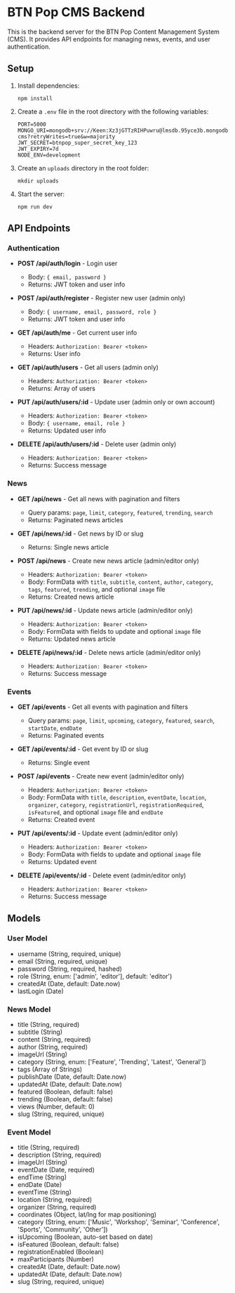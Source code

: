 # BTN Pop CMS Backend

This is the backend server for the BTN Pop Content Management System (CMS). It provides API endpoints for managing news, events, and user authentication.

## Setup

1. Install dependencies:
   ```
   npm install
   ```

2. Create a `.env` file in the root directory with the following variables:
   ```
   PORT=5000
   MONGO_URI=mongodb+srv://Keen:Xz3jGTTzRIHPuwru@lmsdb.95yce3b.mongodb.net/btnpop-cms?retryWrites=true&w=majority
   JWT_SECRET=btnpop_super_secret_key_123
   JWT_EXPIRY=7d
   NODE_ENV=development
   ```

3. Create an `uploads` directory in the root folder:
   ```
   mkdir uploads
   ```

4. Start the server:
   ```
   npm run dev
   ```

## API Endpoints

### Authentication

- **POST /api/auth/login** - Login user
  - Body: `{ email, password }`
  - Returns: JWT token and user info

- **POST /api/auth/register** - Register new user (admin only)
  - Body: `{ username, email, password, role }`
  - Returns: JWT token and user info

- **GET /api/auth/me** - Get current user info
  - Headers: `Authorization: Bearer <token>`
  - Returns: User info

- **GET /api/auth/users** - Get all users (admin only)
  - Headers: `Authorization: Bearer <token>`
  - Returns: Array of users

- **PUT /api/auth/users/:id** - Update user (admin only or own account)
  - Headers: `Authorization: Bearer <token>`
  - Body: `{ username, email, role }`
  - Returns: Updated user info

- **DELETE /api/auth/users/:id** - Delete user (admin only)
  - Headers: `Authorization: Bearer <token>`
  - Returns: Success message

### News

- **GET /api/news** - Get all news with pagination and filters
  - Query params: `page`, `limit`, `category`, `featured`, `trending`, `search`
  - Returns: Paginated news articles

- **GET /api/news/:id** - Get news by ID or slug
  - Returns: Single news article

- **POST /api/news** - Create new news article (admin/editor only)
  - Headers: `Authorization: Bearer <token>`
  - Body: FormData with `title`, `subtitle`, `content`, `author`, `category`, `tags`, `featured`, `trending`, and optional `image` file
  - Returns: Created news article

- **PUT /api/news/:id** - Update news article (admin/editor only)
  - Headers: `Authorization: Bearer <token>`
  - Body: FormData with fields to update and optional `image` file
  - Returns: Updated news article

- **DELETE /api/news/:id** - Delete news article (admin/editor only)
  - Headers: `Authorization: Bearer <token>`
  - Returns: Success message

### Events

- **GET /api/events** - Get all events with pagination and filters
  - Query params: `page`, `limit`, `upcoming`, `category`, `featured`, `search`, `startDate`, `endDate`
  - Returns: Paginated events

- **GET /api/events/:id** - Get event by ID or slug
  - Returns: Single event

- **POST /api/events** - Create new event (admin/editor only)
  - Headers: `Authorization: Bearer <token>`
  - Body: FormData with `title`, `description`, `eventDate`, `location`, `organizer`, `category`, `registrationUrl`, `registrationRequired`, `isFeatured`, and optional `image` file and `endDate`
  - Returns: Created event

- **PUT /api/events/:id** - Update event (admin/editor only)
  - Headers: `Authorization: Bearer <token>`
  - Body: FormData with fields to update and optional `image` file
  - Returns: Updated event

- **DELETE /api/events/:id** - Delete event (admin/editor only)
  - Headers: `Authorization: Bearer <token>`
  - Returns: Success message

## Models

### User Model
- username (String, required, unique)
- email (String, required, unique)
- password (String, required, hashed)
- role (String, enum: ['admin', 'editor'], default: 'editor')
- createdAt (Date, default: Date.now)
- lastLogin (Date)

### News Model
- title (String, required)
- subtitle (String)
- content (String, required)
- author (String, required)
- imageUrl (String)
- category (String, enum: ['Feature', 'Trending', 'Latest', 'General'])
- tags (Array of Strings)
- publishDate (Date, default: Date.now)
- updatedAt (Date, default: Date.now)
- featured (Boolean, default: false)
- trending (Boolean, default: false)
- views (Number, default: 0)
- slug (String, required, unique)

### Event Model
- title (String, required)
- description (String, required)
- imageUrl (String)
- eventDate (Date, required)
- endTime (String)
- endDate (Date)
- eventTime (String)
- location (String, required)
- organizer (String, required)
- coordinates (Object, lat/lng for map positioning)
- category (String, enum: ['Music', 'Workshop', 'Seminar', 'Conference', 'Sports', 'Community', 'Other'])
- isUpcoming (Boolean, auto-set based on date)
- isFeatured (Boolean, default: false)
- registrationEnabled (Boolean)
- maxParticipants (Number)
- createdAt (Date, default: Date.now)
- updatedAt (Date, default: Date.now)
- slug (String, required, unique)
